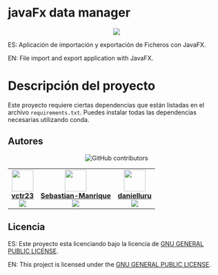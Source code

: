 # javaFx data manager

<p align="center">
  <a href="https://skillicons.dev">
    <img src="https://skillicons.dev/icons?i=git,java,css" />
  </a>
</p>

ES: Aplicación de importación y exportación de Ficheros con JavaFX.

EN: File import and export application with JavaFX.

# Descripción del proyecto

Este proyecto requiere ciertas dependencias que están listadas en el archivo `requirements.txt`. Puedes instalar todas las dependencias necesarias utilizando conda.

## Autores

<div align="center">

![GitHub contributors](https://img.shields.io/github/contributors/NaviStarp/RestTalk)

<table>
  <tr>
    <td align="center">
      <img src="https://github.com/vctr23.png" width="50" height="50"><br>
      <a href="https://github.com/vctr23"><b>vctr23</b></a><br>
      <img src="https://img.shields.io/github/stars/vctr23">
    </td>
    <td align="center">
      <img src="https://github.com/Sebastian-Manrique.png" width="50" height="50"><br>
      <a href="https://github.com/Sebastian-Manrique"><b>Sebastian-Manrique</b></a><br>
      <img src="https://img.shields.io/github/stars/Sebastian-Manrique">
    </td>
    <td align="center">
      <img src="https://github.com/danielluru.png" width="50" height="50"><br>
      <a href="https://github.com/danielluru"><b>danielluru</b></a><br>
      <img src="https://img.shields.io/github/stars/danielluru">
    </td>
  </tr>
</table>

</div>

## Licencia

ES: Este proyecto esta licenciando bajo la licencia de [GNU GENERAL PUBLIC LICENSE](LICENSE).

EN: This project is licensed under the [GNU GENERAL PUBLIC LICENSE](LICENSE).
